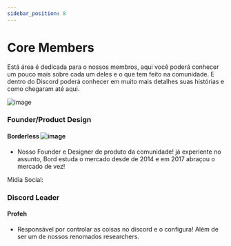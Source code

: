 ```yaml
--- 
sidebar_position: 8
---
```


# Core Members
Está área é dedicada para o nossos membros, aqui você poderá conhecer um pouco mais sobre cada um deles e o que tem feito na comunidade. E dentro do Discord poderá conhecer em muito mais detalhes suas histórias e como chegaram até aqui.

![image](https://github.com/user-attachments/assets/0b840c5b-33e1-4736-8fb3-d9d7a8732f69)


### Founder/Product Design

#### **Borderless**  ![image](https://github.com/user-attachments/assets/41e15fc5-5b10-4173-996c-408f47bb5ace)

 - Nosso Founder e Designer de produto da comunidade! já experiente no assunto, Bord estuda o mercado desde de 2014 e em 2017 abraçou o mercado de vez!


Midia Social: 

### Discord Leader
#### Profeh
 - Responsável por controlar as coisas no discord e o configura! Além de ser um de nossos renomados researchers.



